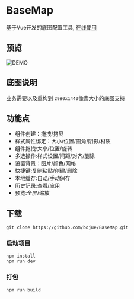 # BaseMap

基于Vue开发的底图配置工具, [在线使用](https://bojue.github.io/BaseMap)

## 预览

![DEMO](https://github.com/bojue/BaseMap/blob/master/src/assets/demp.png)

## 底图说明

业务需要以及重构到 `2980x1440`像素大小的底图支持

## 功能点

- 组件创建：拖拽/拷贝
- 样式属性绑定：大小/位置/圆角/阴影/材质
- 组件拖拽:大小/位置/旋转
- 多选操作:样式设置/间距/对齐/删除
- 设置背景：图片/颜色/网格
- 快捷键:复制粘贴/创建/删除
- 本地缓存:自动/手动保存
- 历史记录:查看/应用
- 预览:全屏/缩放

## 下载
```
git clone https://github.com/bojue/BaseMap.git
```

### 启动项目
```
npm install
npm run dev 
```

### 打包
```
npm run build
```
